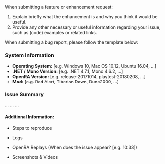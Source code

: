 <!--
  This is a guideline, which shall help to write enhancement requests or bug reports.
  Fill in the placeholders below. Delete any headings and placeholders that you do not use.

  Before you start check if a similar request/bug report already exists in the github issue tracker and comment there.
-->

When submitting a feature or enhancement request:

1. Explain briefly what the enhancement is and why you think it would be useful.
2. Provide any other necessary or useful information regarding your issue, such as (code) examples or related links.


When submitting a bug report, please follow the template below:

### System Information
- **Operating System:** [e.g. Windows 10, Mac OS 10.12, Ubuntu 16.04, ...]
- **.NET / Mono Version:** [e.g. .NET 4.7.1, Mono 4.6.2, ...]
- **OpenRA Version:** [e.g. release-20171014, playtest-20180208, ...] 
- **Mod:** [e.g. Red Alert, Tiberian Dawn, Dune2000, ...]


### Issue Summary
<!-- Explanation of the issue. Expectation vs. actual behavior. -->
... ... ...

#### Additional Information:
- Steps to reproduce
<!--
1. Step
2. Step
3. ...
-->

- Logs
<!-- If you have a log (e.g. debug.log, exception.log), zip and attach it. -->

- OpenRA Replays (When does the issue appear? [e.g. 10:33])
<!-- You have to zip it before you can attach it -->

- Screenshots & Videos
<!-- You should be able to attach screenshots by drag&drop. Videos need to be uploaded to an external platform (e.g. https://www.youtube.com, https://www.dropbox.com) -->
